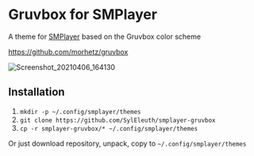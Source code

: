 # Gruvbox for SMPlayer

A theme for [SMPlayer](https://github.com/smplayer-dev/smplayer) based on the Gruvbox color scheme

https://github.com/morhetz/gruvbox


![Screenshot_20210406_164130](https://user-images.githubusercontent.com/33354262/113740797-eef4ab80-96f8-11eb-880f-0d0d8353467d.png)


## Installation

1. ```mkdir -p ~/.config/smplayer/themes```
2. ```git clone https://github.com/SylEleuth/smplayer-gruvbox```
2. ```cp -r smplayer-gruvbox/* ~/.config/smplayer/themes```

Or just download repository, unpack, copy to ```~/.config/smplayer/themes```
